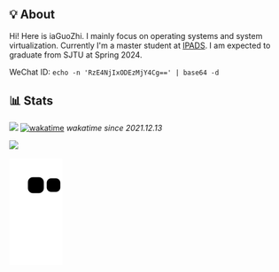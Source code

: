 ## 💡 About

Hi! Here is iaGuoZhi. I mainly focus on operating systems and system virtualization. Currently I'm a master student at [IPADS](https://ipads.se.sjtu.edu.cn/). I am expected to graduate from SJTU at Spring 2024.

WeChat ID: `echo -n 'RzE4NjIxODEzMjY4Cg==' | base64 -d`

## 📊 Stats

![](https://komarev.com/ghpvc/?username=iaGuoZhi&label=Total+Views)          [![wakatime](https://wakatime.com/badge/user/40c44add-ce3a-4894-9063-16f6682bc707.svg)](https://wakatime.com/@40c44add-ce3a-4894-9063-16f6682bc707)  _wakatime since 2021.12.13_

![](https://github-readme-stats.vercel.app/api/wakatime?username=iaguozhi&layout=compact&langs_count=6&theme=tokyonight&v=2)

<!---
![](./profile-3d-contrib/profile-night-view.svg)
--->

![github contribution grid snake animation](https://raw.githubusercontent.com/iaGuoZhi/iaGuoZhi/output/github-contribution-grid-snake.svg)
